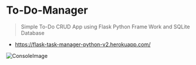 # To-Do-Manager
> Simple To-Do CRUD App using Flask Python Frame Work and SQLite Database 

- https://flask-task-manager-python-v2.herokuapp.com/

![ConsoleImage](https://i.imgur.com/uHLLcqs.png) 
